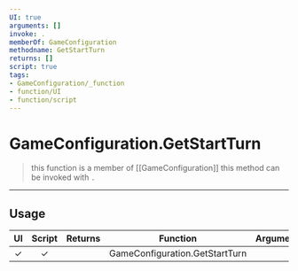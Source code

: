 ```yaml
---
UI: true
arguments: []
invoke: .
memberOf: GameConfiguration
methodname: GetStartTurn
returns: []
script: true
tags:
- GameConfiguration/_function
- function/UI
- function/script
---
```

# GameConfiguration.GetStartTurn
> this function is a member of [[GameConfiguration]]
> this method can be invoked with `.`
-----
## Usage
|  UI | Script | Returns | Function | Arguments |
|:---:|:------:|-------:|:--------:|:---------|
|✓|✓||GameConfiguration.GetStartTurn||

